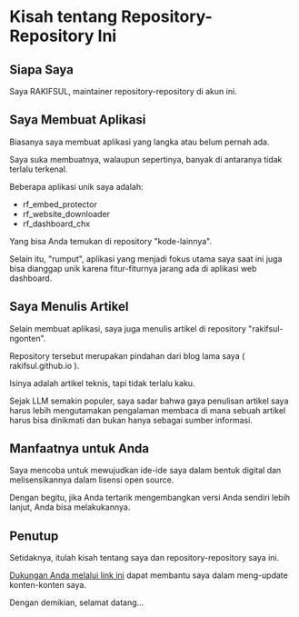 # Kisah tentang Repository-Repository Ini

## Siapa Saya

Saya RAKIFSUL, maintainer repository-repository di akun ini.

## Saya Membuat Aplikasi

Biasanya saya membuat aplikasi yang langka atau belum pernah ada.

Saya suka membuatnya, walaupun sepertinya, banyak di antaranya tidak terlalu terkenal.

Beberapa aplikasi unik saya adalah:

- rf_embed_protector
- rf_website_downloader
- rf_dashboard_chx

Yang bisa Anda temukan di repository "kode-lainnya".

Selain itu, "rumput", aplikasi yang menjadi fokus utama saya saat ini juga bisa dianggap unik karena fitur-fiturnya jarang ada di aplikasi web dashboard.

## Saya Menulis Artikel

Selain membuat aplikasi, saya juga menulis artikel di repository "rakifsul-ngonten".

Repository tersebut merupakan pindahan dari blog lama saya ( rakifsul.github.io ).

Isinya adalah artikel teknis, tapi tidak terlalu kaku.

Sejak LLM semakin populer, saya sadar bahwa gaya penulisan artikel saya harus lebih mengutamakan pengalaman membaca di mana sebuah artikel harus bisa dinikmati dan bukan hanya sebagai sumber informasi.

## Manfaatnya untuk Anda

Saya mencoba untuk mewujudkan ide-ide saya dalam bentuk digital dan melisensikannya dalam lisensi open source.

Dengan begitu, jika Anda tertarik mengembangkan versi Anda sendiri lebih lanjut, Anda bisa melakukannya.

## Penutup

Setidaknya, itulah kisah tentang saya dan repository-repository saya ini.

[Dukungan Anda melalui link ini](https://karyakarsa.com/rakifsul/info) dapat membantu saya dalam meng-update konten-konten saya.

Dengan demikian, selamat datang...
